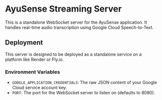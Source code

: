# AyuSense Streaming Server

This is a standalone WebSocket server for the AyuSense application. It handles real-time audio transcription using Google Cloud Speech-to-Text.

## Deployment

This server is designed to be deployed as a standalone service on a platform like Render or Fly.io.

### Environment Variables
- `GOOGLE_APPLICATION_CREDENTIALS`: The raw JSON content of your Google Cloud service account key.
- `PORT`: The port for the WebSocket server to listen on (defaults to 8080).
